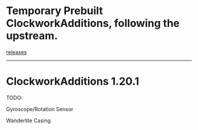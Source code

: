 # Temporary Prebuilt ClockworkAdditions, following the upstream.
[releases](https://github.com/TuDouNi92/ClockworkAdditions/releases/tag/v0.0.6)
***
# ClockworkAdditions 1.20.1

TODO:

Gyroscope/Rotation Sensor

Wanderlite Casing
